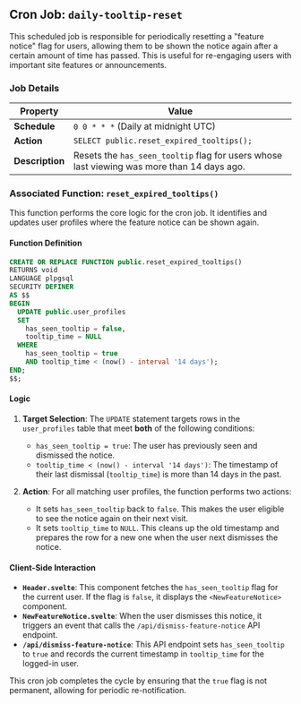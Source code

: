 ## Cron Job: `daily-tooltip-reset`

This scheduled job is responsible for periodically resetting a "feature notice" flag for users, allowing them to be shown the notice again after a certain amount of time has passed. This is useful for re-engaging users with important site features or announcements.

### Job Details

| Property         | Value                          |
| ---------------- | ------------------------------ |
| **Schedule**     | `0 0 * * *` (Daily at midnight UTC) |
| **Action**       | `SELECT public.reset_expired_tooltips();` |
| **Description**  | Resets the `has_seen_tooltip` flag for users whose last viewing was more than 14 days ago. |

### Associated Function: `reset_expired_tooltips()`

This function performs the core logic for the cron job. It identifies and updates user profiles where the feature notice can be shown again.

#### Function Definition

```sql
CREATE OR REPLACE FUNCTION public.reset_expired_tooltips()
RETURNS void
LANGUAGE plpgsql
SECURITY DEFINER
AS $$
BEGIN
  UPDATE public.user_profiles
  SET
    has_seen_tooltip = false,
    tooltip_time = NULL
  WHERE
    has_seen_tooltip = true
    AND tooltip_time < (now() - interval '14 days');
END;
$$;
```

#### Logic

1.  **Target Selection**: The `UPDATE` statement targets rows in the `user_profiles` table that meet **both** of the following conditions:
    -   `has_seen_tooltip = true`: The user has previously seen and dismissed the notice.
    -   `tooltip_time < (now() - interval '14 days')`: The timestamp of their last dismissal (`tooltip_time`) is more than 14 days in the past.

2.  **Action**: For all matching user profiles, the function performs two actions:
    -   It sets `has_seen_tooltip` back to `false`. This makes the user eligible to see the notice again on their next visit.
    -   It sets `tooltip_time` to `NULL`. This cleans up the old timestamp and prepares the row for a new one when the user next dismisses the notice.

#### Client-Side Interaction

-   **`Header.svelte`**: This component fetches the `has_seen_tooltip` flag for the current user. If the flag is `false`, it displays the `<NewFeatureNotice>` component.
-   **`NewFeatureNotice.svelte`**: When the user dismisses this notice, it triggers an event that calls the `/api/dismiss-feature-notice` API endpoint.
-   **`/api/dismiss-feature-notice`**: This API endpoint sets `has_seen_tooltip` to `true` and records the current timestamp in `tooltip_time` for the logged-in user.

This cron job completes the cycle by ensuring that the `true` flag is not permanent, allowing for periodic re-notification.
